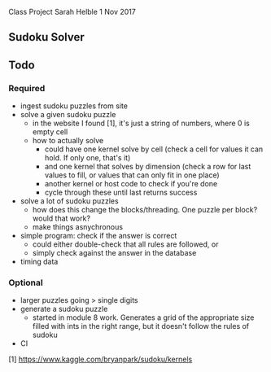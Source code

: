 Class Project
Sarah Helble
1 Nov 2017

Sudoku Solver
-------------

Todo
----

### Required
- ingest sudoku puzzles from site
- solve a given sudoku puzzle
  - in the website I found [1], it's just a string of numbers, where 0 is empty cell
  - how to actually solve
    - could have one kernel solve by cell (check a cell for values it can hold. If only one, that's it)
    - and one kernel that solves by dimension (check a row for last values to fill, or values that can only fit in one place)
    - another kernel or host code to check if you're done
    - cycle through these until last returns success
- solve a lot of sudoku puzzles
  - how does this change the blocks/threading. One puzzle per block? would that work?
  - make things asnychronous
- simple program: check if the answer is correct
  - could either double-check that all rules are followed, or
  - simply check against the answer in the database
- timing data

### Optional
- larger puzzles going > single digits
- generate a sudoku puzzle
  - started in module 8 work. Generates a grid of the appropriate size filled with
    ints in the right range, but it doesn't follow the rules of sudoku
- CI

[1] https://www.kaggle.com/bryanpark/sudoku/kernels
